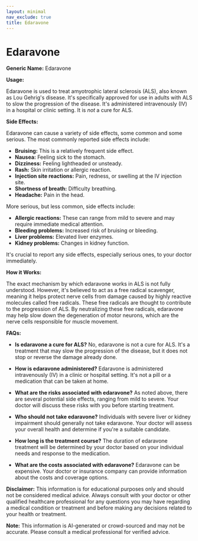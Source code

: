 ```yaml
---
layout: minimal
nav_exclude: true
title: Edaravone
---
```


# Edaravone

**Generic Name:** Edaravone

**Usage:**

Edaravone is used to treat amyotrophic lateral sclerosis (ALS), also known as Lou Gehrig's disease.  It's specifically approved for use in adults with ALS to slow the progression of the disease.  It's administered intravenously (IV) in a hospital or clinic setting.  It is *not* a cure for ALS.

**Side Effects:**

Edaravone can cause a variety of side effects, some common and some serious.  The most commonly reported side effects include:

* **Bruising:** This is a relatively frequent side effect.
* **Nausea:**  Feeling sick to the stomach.
* **Dizziness:** Feeling lightheaded or unsteady.
* **Rash:** Skin irritation or allergic reaction.
* **Injection site reactions:** Pain, redness, or swelling at the IV injection site.
* **Shortness of breath:** Difficulty breathing.
* **Headache:** Pain in the head.

More serious, but less common, side effects include:

* **Allergic reactions:** These can range from mild to severe and may require immediate medical attention.
* **Bleeding problems:** Increased risk of bruising or bleeding.
* **Liver problems:** Elevated liver enzymes.
* **Kidney problems:** Changes in kidney function.

It's crucial to report any side effects, especially serious ones, to your doctor immediately.

**How it Works:**

The exact mechanism by which edaravone works in ALS is not fully understood. However, it's believed to act as a free radical scavenger, meaning it helps protect nerve cells from damage caused by highly reactive molecules called free radicals.  These free radicals are thought to contribute to the progression of ALS.  By neutralizing these free radicals, edaravone may help slow down the degeneration of motor neurons, which are the nerve cells responsible for muscle movement.

**FAQs:**

* **Is edaravone a cure for ALS?** No, edaravone is not a cure for ALS. It's a treatment that may slow the progression of the disease, but it does not stop or reverse the damage already done.

* **How is edaravone administered?** Edaravone is administered intravenously (IV) in a clinic or hospital setting. It's not a pill or a medication that can be taken at home.

* **What are the risks associated with edaravone?**  As noted above, there are several potential side effects, ranging from mild to severe.  Your doctor will discuss these risks with you before starting treatment.

* **Who should not take edaravone?** Individuals with severe liver or kidney impairment should generally not take edaravone. Your doctor will assess your overall health and determine if you're a suitable candidate.

* **How long is the treatment course?** The duration of edaravone treatment will be determined by your doctor based on your individual needs and response to the medication.

* **What are the costs associated with edaravone?**  Edaravone can be expensive.  Your doctor or insurance company can provide information about the costs and coverage options.

**Disclaimer:** This information is for educational purposes only and should not be considered medical advice.  Always consult with your doctor or other qualified healthcare professional for any questions you may have regarding a medical condition or treatment and before making any decisions related to your health or treatment.


**Note:** This information is AI-generated or crowd-sourced and may not be accurate. Please consult a medical professional for verified advice.